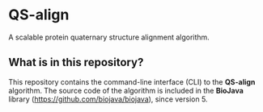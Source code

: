 # QS-align

A scalable protein quaternary structure alignment algorithm.

## What is in this repository?

This repository contains the command-line interface (CLI) to the **QS-align** algorithm.
The source code of the algorithm is included in the **BioJava** library (https://github.com/biojava/biojava), since version 5.
